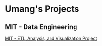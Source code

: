 # Umang's Projects
## MIT - Data Engineering
[MIT - ETL, Analysis, and Visualization Project](https://ukthanki.github.io/MIT_ETL_Project/)
